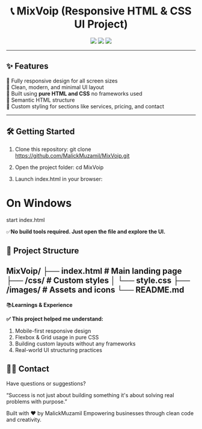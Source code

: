 <h1 align="center">📞 MixVoip (Responsive HTML & CSS UI Project)</h1>

<p align="center">
  <img src="https://img.shields.io/badge/Built%20With-HTML%20%2B%20CSS-blue?style=for-the-badge" />
  <img src="https://img.shields.io/badge/Responsive-Yes-brightgreen?style=for-the-badge" />
  <img src="https://img.shields.io/badge/Functionality-UI%20Only-lightgrey?style=for-the-badge" />
</p>

---

## ✨ Features

📱 Fully responsive design for all screen sizes  
🎯 Clean, modern, and minimal UI layout  
🧩 Built using **pure HTML and CSS** no frameworks used  
📄 Semantic HTML structure  
🎨 Custom styling for sections like services, pricing, and contact  

---

## 🛠️ Getting Started

1. Clone this repository:
git clone https://github.com/MalickMuzamil/MixVoip.git

2. Open the project folder:
cd MixVoip

3. Launch index.html in your browser:
# On Windows
start index.html

✅**No build tools required. Just open the file and explore the UI.**


## 📁 Project Structure
MixVoip/
├── index.html          # Main landing page
├── /css/               # Custom styles
│   └── style.css
├── /images/            # Assets and icons
└── README.md
---

📚**Learnings & Experience**

**✅ This project helped me understand:**

1. Mobile-first responsive design
2. Flexbox & Grid usage in pure CSS
3. Building custom layouts without any frameworks
4. Real-world UI structuring practices

## 🧑‍💻 Contact

Have questions or suggestions?
<!-- 📧 Email: malikmuzamil92110@example.com | 💼 LinkedIn: linkedin.com/in/malik-muzamil -->


“Success is not just about building something it's about solving real problems with purpose.”

Built with ❤️ by MalickMuzamil Empowering businesses through clean code and creativity.

